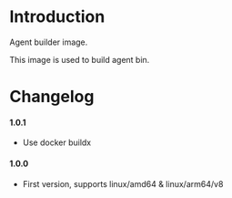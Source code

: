# Introduction
Agent builder image.  

This image is used to build agent bin.

# Changelog
#### 1.0.1
- Use docker buildx

#### 1.0.0
- First version, supports linux/amd64 & linux/arm64/v8
